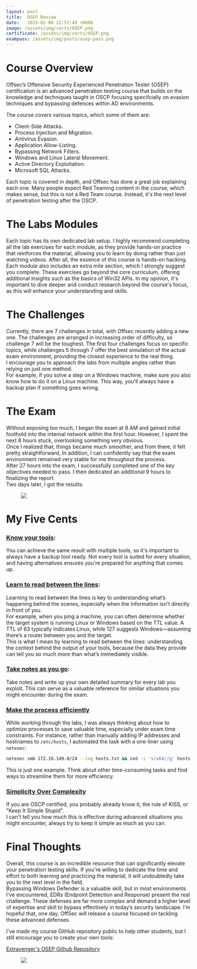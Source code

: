 ```yaml
---
layout: post
title:  OSEP Review
date:   2025-02-06 22:57:49 +0000
image: /assets/img/certs/OSEP.png
certificate: /assets/img/certs/OSEP.png
exampass: /assets/img/posts/osep-pass.png
---
```


# Course Overview

Offsec’s Offensive Security Experienced Penetration Tester (OSEP) certification is an advanced penetration testing course that builds on the knowledge and techniques taught in OSCP focusing specifcially on evasion techniques and bypassing defences within AD environments.

The course covers various topics, which some of them are:

- Client-Side Attacks.
- Process Injection and Migration.
- Antivirus Evasion.
- Application Allow-Listing.
- Bypassing Network Filters.
- Windows and Linux Lateral Movement.
- Active Directory Exploitation.
- Microsoft SQL Attacks.

Each topic is covered in depth, and Offsec has done a great job explaining each one.
Many people expect Red Teaming content in the course, which makes sense, but this is not a Red Team course. Instead, it's the next level of penetration testing after the OSCP.

# The Labs Modules

Each topic has its own dedicated lab setup. I highly recommend completing all the lab exercises for each module, as they provide hands-on practice that reinforces the material, allowing you to learn by doing rather than just watching videos. After all, the essence of this course is hands-on hacking.<br>
Each module also includes an extra mile section, which I strongly suggest you complete. These exercises go beyond the core curriculum, offering additional insights such as the basics of Win32 APIs. In my opinion, it's important to dive deeper and conduct research beyond the course's focus, as this will enhance your understanding and skills.

# The Challenges

Currently, there are 7 challenges in total, with Offsec recently adding a new one. The challenges are arranged in increasing order of difficulty, so challenge 7 will be the toughest. The first four challenges focus on specific topics, while challenges 5 through 7 offer the best simulation of the actual exam environment, providing the closest experience to the real thing.<br>
I encourage you to approach the labs from multiple angles rather than relying on just one method.<br>For example, if you solve a step on a Windows machine, make sure you also know how to do it on a Linux machine. This way, you'll always have a backup plan if something goes wrong.

# The Exam

Without exposing too much, I began the exam at 8 AM and gained initial foothold into the internal network within the first hour. However, I spent the next 8 hours stuck, overlooking something very obvious.<br>Once I realized that, things became much smoother, and from there, it felt pretty straightforward, In addition, I can confidently say that the exam environment remained very stable for me throughout the process.<br>
After 27 hours into the exam, I successfully completed one of the key objectives needed to pass. I then dedicated an additional 9 hours to finalizing the report.<br>
Two days later, I got the results:

<figure>
<img src="{{ page.exampass }}">
</figure>

# My Five Cents

### <u>Know your tools</u>:

You can achieve the same result with multiple tools, so it's important to always have a backup tool ready. Not every tool is suited for every situation, and having alternatives ensures you're prepared for anything that comes up.

### <u>Learn to read between the lines</u>:

Learning to read between the lines is key to understanding what’s happening behind the scenes, especially when the information isn't directly in front of you.<br>For example, when you ping a machine, you can often determine whether the target system is running Linux or Windows based on the TTL value. A TTL of 63 typically indicates Linux, while 127 suggests Windows—assuming there’s a router between you and the target.<br>
This is what I mean by learning to read between the lines: understanding the context behind the output of your tools, because the data they provide can tell you so much more than what’s immediately visible.

### <u>Take notes as you go</u>:

Take notes and write up your own detailed summary for every lab you exploit. This can serve as a valuable reference for similar situations you might encounter during the exam.

### <u>Make the process efficiently</u>

While working through the labs, I was always thinking about how to optimize processes to save valuable time, especially under exam time constraints. For instance, rather than manually adding IP addresses and hostnames to `/etc/hosts`, I automated the task with a one-liner using `netexec`:

```bash
netexec smb 172.16.149.0/24 --log hosts.txt && sed -i 's/x64//g' hosts.txt && cat hosts.txt | awk '{print $9,$11,$11"."$21}' | sed 's/(domain://g' | sed 's/)//g' | uniq | sort -u | tr '[:upper:]' '[:lower:]' | sudo tee -a /etc/hosts
```

This is just one example. Think about other time-consuming tasks and find ways to streamline them for more efficiency.

### <u>Simplicity Over Complexity</u>

If you are OSCP certified, you probably already know it, the rule of KISS, or "Keep It Simple Stupid".<br>
I can't tell you how much this is effective during advanced situations you might encounter, always try to keep it simple as much as you can.

# Final Thoughts

Overall, this course is an incredible resource that can significantly elevate your penetration testing skills. If you're willing to dedicate the time and effort to both learning and practicing the material, it will undoubtedly take you to the next level in the field.<br>
Bypassing Windows Defender is a valuable skill, but in most environments I've encountered, EDRs (Endpoint Detection and Response) present the real challenge. These defenses are far more complex and demand a higher level of expertise and skill to bypass effectively in today’s security landscape. I’m hopeful that, one day, OffSec will release a course focused on tackling these advanced defenses.

I've made my course GitHub repository public to help other students, but I still encourage you to create your own tools:

[Extravenger's OSEP Github Repository][OSEP-github]

<figure>
<img src="{{ page.certificate }}">
</figure>

[OSEP-github]: https://github.com/Extravenger/OSEPlayground
